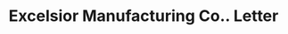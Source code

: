 ---
doi: 10.7916/D8KD38X0
date_other: '1869'
date_other_textual: '1869'
form: correspondence
genre:
- Letters (correspondence)
name:
- Excelsior Manufacturing Co.
object_in_context_url: https://biggert.cul.columbia.edu/items/view/ave_biggert_00707
subject_hierarchical_geographic:
- St. Louis, Missouri, United States
subject_name:
- Excelsior Manufacturing Co.
title: Excelsior Manufacturing Co.. Letter
sort_title: Excelsior Manufacturing Co.. Letter
call_number: ave_biggert_00707
coordinates:
- 38.62722222222222,-90.19777777777779
pid: ave_biggert_00707
identifiers: ave_biggert_00707
thumbnail: https://derivativo-2.library.columbia.edu/iiif/2/ldpd:345547/full/!256,256/0/native.jpg
permalink: /biggert/ave_biggert_00707/
layout: iiif-image-page
---